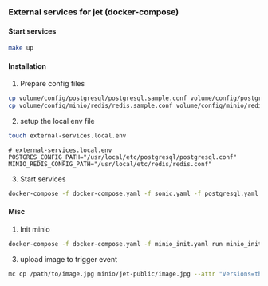 ### External services for jet (docker-compose)

#### Start services
```bash
make up
```

#### Installation
1. Prepare config files

```bash
cp volume/config/postgresql/postgresql.sample.conf volume/config/postgresql/postgresql.conf
cp volume/config/minio/redis/redis.sample.conf volume/config/minio/redis/redis.conf
```

2. setup the local env file
```bash
touch external-services.local.env
```

```env
# external-services.local.env
POSTGRES_CONFIG_PATH="/usr/local/etc/postgresql/postgresql.conf"
MINIO_REDIS_CONFIG_PATH="/usr/local/etc/redis/redis.conf"
```

3. Start services
```bash
docker-compose -f docker-compose.yaml -f sonic.yaml -f postgresql.yaml -f minio.yaml up -d
```

#### Misc

1. Init minio
```bash
docker-compose -f docker-compose.yaml -f minio_init.yaml run minio_init
```

3. upload image to trigger event
```bash
mc cp /path/to/image.jpg minio/jet-public/image.jpg --attr "Versions=thumbnail;Purpose=project_attachment"
```
